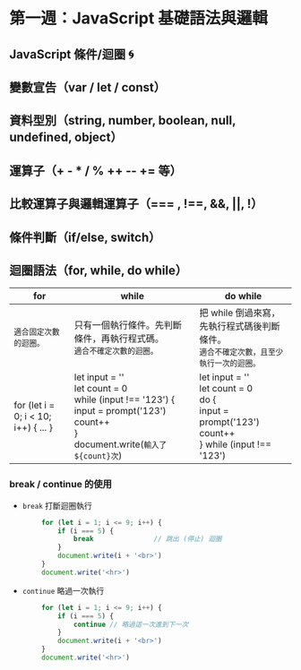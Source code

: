 # 第一週：JavaScript 基礎語法與邏輯

## JavaScript 條件/迴圈 :cyclone: 

## 變數宣告（var / let / const）

## 資料型別（string, number, boolean, null, undefined, object）

## 運算子（+ - * / % ++ -- += 等）

## 比較運算子與邏輯運算子（=== , !==, &&, ||, !）

## 條件判斷（if/else, switch）

## 迴圈語法（for, while, do while）


| for                      | while                    | do while                              |
| ------------------------ | ------------------------ | ------------------------------------- |
| `適合固定次數的迴圈。` | 只有一個執行條件。先判斷條件，再執行程式碼。<br> `適合不確定次數的迴圈。` | 把 while 倒過來寫，<br>先執行程式碼後判斷條件。<br> `適合不確定次數，且至少執行一次的迴圈。` |
| for (let i = 0; i < 10; i++) { ... } |  let input = ''<br>let count = 0<br>while (input !== '123') {<br> input = prompt('123')<br> count++<br>}<br>document.write(`輸入了${count}次`)              | let input = ''<br>let count = 0<br>do {<br>input = prompt('123')<br>count++<br>} while (input !== '123')                                      |


### break / continue 的使用
- `break` 打斷迴圈執行

```js
        for (let i = 1; i <= 9; i++) {
            if (i === 5) {
                break               // 跳出 (停止) 迴圈
            }
            document.write(i + '<br>')
        }
        document.write('<hr>')
```
- `continue` 略過一次執行
```js
        for (let i = 1; i <= 9; i++) {
            if (i === 5) {
                continue // 略過這一次進到下一次
            }
            document.write(i + '<br>')
        }
        document.write('<hr>')
```
